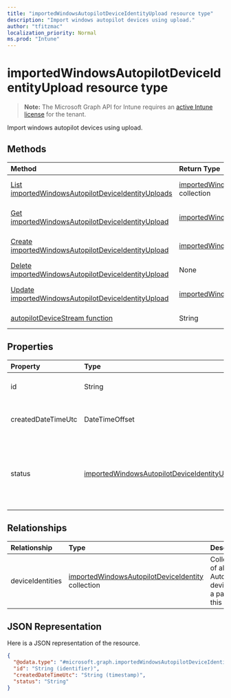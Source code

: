 ```yaml
---
title: "importedWindowsAutopilotDeviceIdentityUpload resource type"
description: "Import windows autopilot devices using upload."
author: "tfitzmac"
localization_priority: Normal
ms.prod: "Intune"
---
```


# importedWindowsAutopilotDeviceIdentityUpload resource type

> **Note:** The Microsoft Graph API for Intune requires an [active Intune license](https://go.microsoft.com/fwlink/?linkid=839381) for the tenant.

Import windows autopilot devices using upload.

## Methods
|Method|Return Type|Description|
|:---|:---|:---|
|[List importedWindowsAutopilotDeviceIdentityUploads](../api/intune-enrollment-importedwindowsautopilotdeviceidentityupload-list.md)|[importedWindowsAutopilotDeviceIdentityUpload](../resources/intune-enrollment-importedwindowsautopilotdeviceidentityupload.md) collection|List properties and relationships of the [importedWindowsAutopilotDeviceIdentityUpload](../resources/intune-enrollment-importedwindowsautopilotdeviceidentityupload.md) objects.|
|[Get importedWindowsAutopilotDeviceIdentityUpload](../api/intune-enrollment-importedwindowsautopilotdeviceidentityupload-get.md)|[importedWindowsAutopilotDeviceIdentityUpload](../resources/intune-enrollment-importedwindowsautopilotdeviceidentityupload.md)|Read properties and relationships of the [importedWindowsAutopilotDeviceIdentityUpload](../resources/intune-enrollment-importedwindowsautopilotdeviceidentityupload.md) object.|
|[Create importedWindowsAutopilotDeviceIdentityUpload](../api/intune-enrollment-importedwindowsautopilotdeviceidentityupload-create.md)|[importedWindowsAutopilotDeviceIdentityUpload](../resources/intune-enrollment-importedwindowsautopilotdeviceidentityupload.md)|Create a new [importedWindowsAutopilotDeviceIdentityUpload](../resources/intune-enrollment-importedwindowsautopilotdeviceidentityupload.md) object.|
|[Delete importedWindowsAutopilotDeviceIdentityUpload](../api/intune-enrollment-importedwindowsautopilotdeviceidentityupload-delete.md)|None|Deletes a [importedWindowsAutopilotDeviceIdentityUpload](../resources/intune-enrollment-importedwindowsautopilotdeviceidentityupload.md).|
|[Update importedWindowsAutopilotDeviceIdentityUpload](../api/intune-enrollment-importedwindowsautopilotdeviceidentityupload-update.md)|[importedWindowsAutopilotDeviceIdentityUpload](../resources/intune-enrollment-importedwindowsautopilotdeviceidentityupload.md)|Update the properties of a [importedWindowsAutopilotDeviceIdentityUpload](../resources/intune-enrollment-importedwindowsautopilotdeviceidentityupload.md) object.|
|[autopilotDeviceStream function](../api/intune-enrollment-importedwindowsautopilotdeviceidentityupload-autopilotdevicestream.md)|String|Create a upload request with autopilot device stream in it.|

## Properties
|Property|Type|Description|
|:---|:---|:---|
|id|String|The GUID for the object|
|createdDateTimeUtc|DateTimeOffset|DateTime when the entity is created.|
|status|[importedWindowsAutopilotDeviceIdentityUploadStatus](../resources/intune-enrollment-importedwindowsautopilotdeviceidentityuploadstatus.md)|Upload status. Possible values are: `noUpload`, `pending`, `complete`, `error`.|

## Relationships
|Relationship|Type|Description|
|:---|:---|:---|
|deviceIdentities|[importedWindowsAutopilotDeviceIdentity](../resources/intune-enrollment-importedwindowsautopilotdeviceidentity.md) collection|Collection of all Autopilot devices as a part of this upload.|

## JSON Representation
Here is a JSON representation of the resource.
<!-- {
  "blockType": "resource",
  "keyProperty": "id",
  "@odata.type": "microsoft.graph.importedWindowsAutopilotDeviceIdentityUpload"
}
-->
``` json
{
  "@odata.type": "#microsoft.graph.importedWindowsAutopilotDeviceIdentityUpload",
  "id": "String (identifier)",
  "createdDateTimeUtc": "String (timestamp)",
  "status": "String"
}
```



